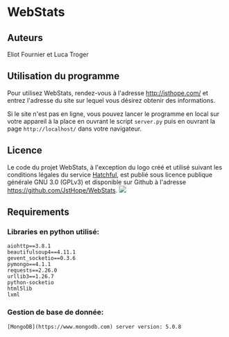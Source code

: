 # WebStats

## Auteurs

Eliot Fournier et Luca Troger

## Utilisation du programme

Pour utilisez WebStats, rendez-vous à l'adresse http://jsthope.com/ et entrez l'adresse du site sur lequel vous désirez obtenir des informations.

Si le site n'est pas en ligne, vous pouvez lancer le programme en local sur votre appareil à la place en ouvrant le script `server.py` puis en ouvrant la page `http://localhost/` dans votre navigateur.

## Licence

Le code du projet WebStats, à l'exception du logo créé et utilisé suivant les conditions légales du service [Hatchful](https://hatchful.shopify.com/fr/terms), est publié sous licence publique générale GNU 3.0 (GPLv3) et disponible sur Github à l'adresse https://github.com/JstHope/WebStats. 
![](https://www.gnu.org/graphics/gplv3-or-later.png)

## Requirements

### Libraries en python utilisé:
    aiohttp==3.8.1
    beautifulsoup4==4.11.1
    gevent_socketio==0.3.6
    pymongo==4.1.1
    requests==2.26.0
    urllib3==1.26.7
    python-socketio
    html5lib
    lxml

### Gestion de base de donnée:
    [MongoDB](https://www.mongodb.com) server version: 5.0.8

